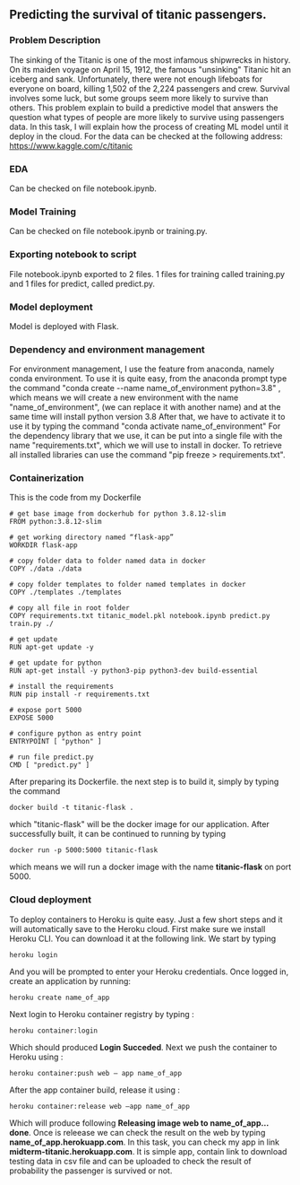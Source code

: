 ## **Predicting the survival of titanic passengers.**


### Problem Description

The sinking of the Titanic is one of the most infamous shipwrecks in history. On its maiden voyage on April 15, 1912, the famous "unsinking" Titanic hit an iceberg and sank. Unfortunately, there were not enough lifeboats for everyone on board, killing 1,502 of the 2,224 passengers and crew. Survival involves some luck, but some groups seem more likely to survive than others. This problem explain to build a predictive model that answers the question what types of people are more likely to survive using passengers data. In this task, I will explain how the process of creating ML model until it deploy in the cloud. For the data can be checked at the following address: https://www.kaggle.com/c/titanic


### **EDA**

Can be checked on file notebook.ipynb.


### **Model Training**

Can be checked on file notebook.ipynb or training.py.


### **Exporting notebook to script**
File notebook.ipynb exported to 2 files. 1 files for training called training.py and 1 files for predict, called predict.py.


### **Model deployment**

Model is deployed with Flask.


### **Dependency and environment management**

For environment management, I use the feature from anaconda, namely conda environment. To use it is quite easy, from the anaconda prompt type the command "conda create --name name_of_environment python=3.8" , which means we will create a new environment with the name "name_of_environment", (we can replace it with another name) and at the same time will install python version 3.8 After that, we have to activate it to use it by typing the command "conda activate name_of_environment"
For the dependency library that we use, it can be put into a single file with the name "requirements.txt", which we will use to install in docker. To retrieve all installed libraries can use the command "pip freeze > requirements.txt".


### **Containerization**

This is the code from my Dockerfile

```
# get base image from dockerhub for python 3.8.12-slim
FROM python:3.8.12-slim 

# get working directory named “flask-app”
WORKDIR flask-app 

# copy folder data to folder named data in docker
COPY ./data ./data 

# copy folder templates to folder named templates in docker
COPY ./templates ./templates 

# copy all file in root folder
COPY requirements.txt titanic_model.pkl notebook.ipynb predict.py train.py ./ 

# get update
RUN apt-get update -y 

# get update for python
RUN apt-get install -y python3-pip python3-dev build-essential 

# install the requirements
RUN pip install -r requirements.txt 

# expose port 5000
EXPOSE 5000 

# configure python as entry point
ENTRYPOINT [ "python" ] 

# run file predict.py
CMD [ "predict.py" ] 
```

After preparing its Dockerfile. the next step is to build it, simply by typing the command 
```
docker build -t titanic-flask .
```
which "titanic-flask" will be the docker image for our application. 
After successfully built, it can be continued to running by typing 
```
docker run -p 5000:5000 titanic-flask
```
which means we will run a docker image with the name **titanic-flask** on port 5000.


### **Cloud deployment**
To deploy containers to Heroku is quite easy. Just a few short steps and it will automatically save to the Heroku cloud.
First make sure we install Heroku CLI. You can download it at the following link. We start by typing 
```
heroku login
```
And you will be prompted to enter your Heroku credentials. Once logged in, create an application by running: 
```
heroku create name_of_app
```
Next login to Heroku container registry by typing : 
```
heroku container:login
```
Which should produced **Login Succeded**. Next we push the container to Heroku using : 
```
heroku container:push web – app name_of_app
```
After the app container build, release it using : 
```
heroku container:release web –app name_of_app
```
Which will produce following **Releasing image web to name_of_app… done**. Once is releease we can check the result on the web by typing **name_of_app.herokuapp.com**. In this task, you can check my app in link **midterm-titanic.herokuapp.com**. It is simple app, contain link to download testing data in csv file and can be uploaded to check the result of probability the passenger is survived or not. 



